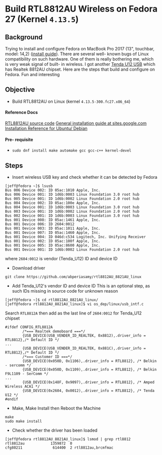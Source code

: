 # Build RTL8812AU Wireless on Fedora 27 (Kernel ```4.13.5```)

## Background
Trying to install and configure Fedora on MacBook Pro 2017 (13", touchbar, model: 14,2) ([install guide](./20171008_fedora_on_mbp_2017.md)). There are several well- known bugs of Linux compatibility on such hardware. One of them is really bothering me, which is very weak signal of built- in wireless. I got another [Tenda U12 USB](https://wikidevi.com/wiki/Tenda_U12) which has Realtek 8812AU chipset. Here are the steps that build and configure on Fedora. Fun and interesting

## Objective
- Build RTL8812AU on Linux (kernel ```4.13.5-300.fc27.x86_64```)

#### Reference Docs
[RTL8812AU source code](https://github.com/abperiasamy/rtl8812AU_8821AU_linux)
[General installation guide at sites.google.com](https://sites.google.com/site/easylinuxtipsproject/reserve-7)
[Installation Reference for Ubuntu/ Debian](https://github.com/diederikdehaas/rtl8812AU)

#### Pre- requisite
- ```sudo dnf install make automake gcc gcc-c++ kernel-devel```

## Steps
- Insert wireless USB key and check whether it can be detected by Fedora
```
[jeff@fedora ~]$ lsusb
Bus 006 Device 002: ID 05ac:1010 Apple, Inc.
Bus 006 Device 001: ID 1d6b:0003 Linux Foundation 3.0 root hub
Bus 005 Device 001: ID 1d6b:0002 Linux Foundation 2.0 root hub
Bus 004 Device 002: ID 05ac:100e Apple, Inc.
Bus 004 Device 001: ID 1d6b:0003 Linux Foundation 3.0 root hub
Bus 003 Device 001: ID 1d6b:0002 Linux Foundation 2.0 root hub
Bus 002 Device 001: ID 1d6b:0003 Linux Foundation 3.0 root hub
Bus 001 Device 008: ID 05ac:1461 Apple, Inc.
Bus 001 Device 006: ID 2604:0012  
Bus 001 Device 003: ID 05ac:1011 Apple, Inc.
Bus 001 Device 007: ID 05ac:1460 Apple, Inc.
Bus 001 Device 004: ID 046d:c534 Logitech, Inc. Unifying Receiver
Bus 001 Device 002: ID 05ac:100f Apple, Inc.
Bus 001 Device 005: ID 05ac:8600 Apple, Inc.
Bus 001 Device 001: ID 1d6b:0002 Linux Foundation 2.0 root hub
```

where ```2604:0012``` is vendor (Tenda_U12) ID and device ID

- Download driver
```
git clone https://github.com/abperiasamy/rtl8812AU_8821AU_linux
```

- Add Tenda_U12's vendor ID and device ID
This is an optional step, as such IDs missing in source code for unknown reason
```
[jeff@fedora ~]$ cd rtl8812AU_8821AU_linux/
[jeff@fedora rtl8812AU_8821AU_linux]$ vi os_dep/linux/usb_intf.c
```

Search ```RTL8812A``` then add as the last line of ```2604:0012``` for Tenda_U12 chipset
```
#ifdef CONFIG_RTL8812A
        /*=== Realtek demoboard ===*/
        {USB_DEVICE(USB_VENDER_ID_REALTEK, 0x8812),.driver_info = RTL8812},/* Default ID */
...
        {USB_DEVICE(USB_VENDER_ID_REALTEK, 0x881C),.driver_info = RTL8812},/* Default ID */
        /*=== Customer ID ===*/
        {USB_DEVICE(0x050D, 0x1106),.driver_info = RTL8812}, /* Belkin - sercomm */
        {USB_DEVICE(0x050D, 0x1109),.driver_info = RTL8812}, /* Belkin F9L1109 - SerComm */
...
        {USB_DEVICE(0x148F, 0x9097),.driver_info = RTL8812}, /* Amped Wireless ACA1 */
        {USB_DEVICE(0x2604, 0x0012),.driver_info = RTL8812}, /* Tenda U12 */
#endif
```

- Make, Make Install then Reboot the Machine
```
make
sudo make install
```

- Check whether the driver has been loaded
```
[jeff@fedora rtl8812AU_8821AU_linux]$ lsmod | grep rtl8812
rtl8812au            1359872  0
cfg80211              614400  2 rtl8812au,brcmfmac
```

